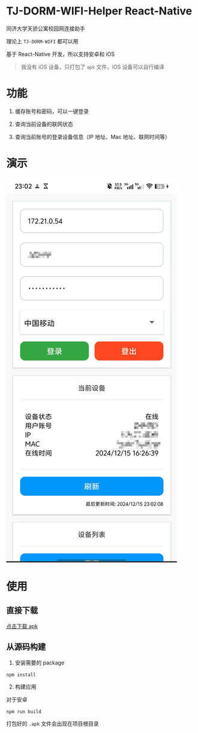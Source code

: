 # TJ-DORM-WIFI-Helper React-Native

同济大学天骄公寓校园网连接助手

理论上 `TJ-DORM-WIFI` 都可以用

基于 React-Native 开发，所以支持安卓和 iOS

> 我没有 iOS 设备，只打包了 `apk` 文件，iOS 设备可以自行编译

# 功能

1. 缓存账号和密码，可以一键登录

2. 查询当前设备的联网状态

3. 查询当前账号的登录设备信息（IP 地址、Mac 地址、联网时间等）

# 演示

![](./docs/React-Native.png)

# 使用

## 直接下载

[点击下载 apk](https://github.com/sitdownkevin/TJ-DORM-WIFI-Mobile/releases/download/1.0.0/TJ-DORM-WIFI-Helper.apk)

## 从源码构建

1. 安装需要的 package

```
npm install
```

2. 构建应用

对于安卓

```
npm run build
```

打包好的 `.apk` 文件会出现在项目根目录